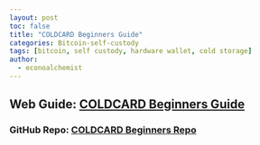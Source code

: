 ```yaml
---
layout: post
toc: false
title: "COLDCARD Beginners Guide"
categories: Bitcoin-self-custody
tags: [bitcoin, self custody, hardware wallet, cold storage]
author:
  - econoalchemist
---
```


## Web Guide: [COLDCARD Beginners Guide](https://econoalchemist.github.io/COLDCARD-UltraQuick/)

### GitHub Repo: [COLDCARD Beginners Repo](https://github.com/econoalchemist/COLDCARD-UltraQuick)

